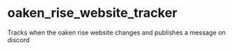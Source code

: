 # oaken_rise_website_tracker
Tracks when the oaken rise website changes and publishes a message on discord